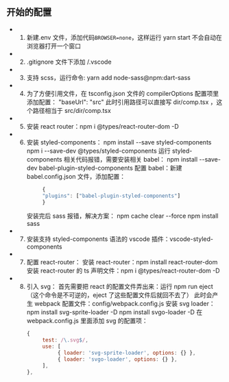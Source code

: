 ## 开始的配置

- 1. 新建.env 文件，添加代码`BROWSER=none`，这样运行 yarn start 不会自动在浏览器打开一个窗口
- 2. .gitignore 文件下添加 /.vscode
- 3. 支持 scss，运行命令: yarn add node-sass@npm:dart-sass
- 4. 为了方便引用文件，在 tsconfig.json 文件的 compilerOptions 配置项里添加配置： "baseUrl": "src"
     此时引用路径可以直接写 dir/comp.tsx ，这个路径相当于 src/dir/comp.tsx
- 5. 安装 react router：npm i @types/react-router-dom -D
- 6. 安装 styled-components：
     npm install --save styled-components
     npm i --save-dev @types/styled-components
     运行 styled-components 相关代码报错，需要安装相关 babel：
     npm install --save-dev babel-plugin-styled-components
     配置 babel：新建 babel.config.json 文件，添加配置：
     ```javascript
          {
          "plugins": ["babel-plugin-styled-components"]
          }
     ```
     安装完后 sass 报错，解决方案：
     npm cache clear --force
     npm install sass
- 7. 安装支持 styled-components 语法的 vscode 插件：vscode-styled-components
- 7. 配置 react-router：
     安装 react-router：npm install react-router-dom
     安装 react-router 的 ts 声明文件：npm i @types/react-router-dom -D
- 8. 引入 svg：
     首先需要把 react 的配置文件弄出来：运行 npm run eject（这个命令是不可逆的，eject 了这些配置文件后就回不去了）
     此时会产生 webpack 配置文件：config/webpack.config.js
     安装 svg loader：
     npm install svg-sprite-loader -D
     npm install svgo-loader -D
     在 webpack.config.js 里面添加 svg 的配置项：
     ```javascript
     {
          test: /\.svg$/,
          use: [
               { loader: 'svg-sprite-loader', options: {} },
               { loader: 'svgo-loader', options: {} },
          ],
     },
     ```
